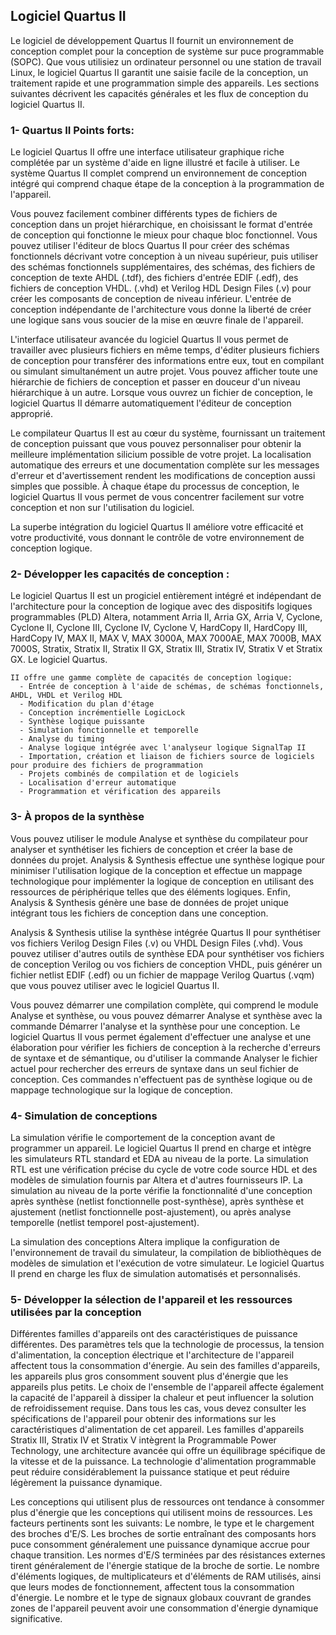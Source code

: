 ## Logiciel Quartus II
Le logiciel de développement Quartus II fournit un environnement de conception complet pour la
conception de système sur puce programmable (SOPC). Que vous utilisiez un ordinateur personnel
ou une station de travail Linux, le logiciel Quartus II garantit une saisie facile de la conception, un
traitement rapide et une programmation simple des appareils. Les sections suivantes décrivent les
capacités générales et les flux de conception du logiciel Quartus II.

### 1- Quartus II Points forts:
Le logiciel Quartus II offre une interface utilisateur graphique riche complétée par un système
d'aide en ligne illustré et facile à utiliser. Le système Quartus II complet comprend un
environnement de conception intégré qui comprend chaque étape de la conception à la
programmation de l'appareil.

Vous pouvez facilement combiner différents types de fichiers de conception dans un projet
hiérarchique, en choisissant le format d'entrée de conception qui fonctionne le mieux pour chaque
bloc fonctionnel. Vous pouvez utiliser l'éditeur de blocs Quartus II pour créer des schémas
fonctionnels décrivant votre conception à un niveau supérieur, puis utiliser des schémas
fonctionnels supplémentaires, des schémas, des fichiers de conception de texte AHDL (.tdf), des
fichiers d'entrée EDIF (.edf), des fichiers de conception VHDL. (.vhd) et Verilog HDL Design Files
(.v) pour créer les composants de conception de niveau inférieur. L'entrée de conception
indépendante de l'architecture vous donne la liberté de créer une logique sans vous soucier de la
mise en œuvre finale de l'appareil.

L'interface utilisateur avancée du logiciel Quartus II vous permet de travailler avec plusieurs
fichiers en même temps, d'éditer plusieurs fichiers de conception pour transférer des informations
entre eux, tout en compilant ou simulant simultanément un autre projet. Vous pouvez afficher toute
une hiérarchie de fichiers de conception et passer en douceur d'un niveau hiérarchique à un autre.
Lorsque vous ouvrez un fichier de conception, le logiciel Quartus II démarre automatiquement
l'éditeur de conception approprié.

Le compilateur Quartus II est au cœur du système, fournissant un traitement de conception puissant
que vous pouvez personnaliser pour obtenir la meilleure implémentation silicium possible de votre
projet. La localisation automatique des erreurs et une documentation complète sur les messages
d'erreur et d'avertissement rendent les modifications de conception aussi simples que possible. À
chaque étape du processus de conception, le logiciel Quartus II vous permet de vous concentrer
facilement sur votre conception et non sur l'utilisation du logiciel.

La superbe intégration du logiciel Quartus II améliore votre efficacité et votre productivité, vous donnant le contrôle de votre environnement de conception logique.

### 2- Développer les capacités de conception :


Le logiciel Quartus II est un progiciel entièrement intégré et indépendant de l'architecture pour la conception de logique avec des dispositifs logiques programmables (PLD) Altera, notamment Arria
II, Arria GX, Arria V, Cyclone, Cyclone II, Cyclone III, Cyclone IV, Cyclone V, HardCopy II,
HardCopy III, HardCopy IV, MAX II, MAX V, MAX 3000A, MAX 7000AE, MAX 7000B, MAX
7000S, Stratix, Stratix II, Stratix II GX, Stratix III, Stratix IV, Stratix V et Stratix GX. Le logiciel Quartus.
``` 
II offre une gamme complète de capacités de conception logique:
  - Entrée de conception à l'aide de schémas, de schémas fonctionnels, AHDL, VHDL et Verilog HDL
  - Modification du plan d'étage
  - Conception incrémentielle LogicLock
  - Synthèse logique puissante
  - Simulation fonctionnelle et temporelle
  - Analyse du timing
  - Analyse logique intégrée avec l'analyseur logique SignalTap II
  - Importation, création et liaison de fichiers source de logiciels pour produire des fichiers de programmation
  - Projets combinés de compilation et de logiciels
  - Localisation d'erreur automatique
  - Programmation et vérification des appareils
```
### 3- À propos de la synthèse 

Vous pouvez utiliser le module Analyse et synthèse du compilateur pour analyser et synthétiser les
fichiers de conception et créer la base de données du projet. Analysis & Synthesis effectue une
synthèse logique pour minimiser l'utilisation logique de la conception et effectue un mappage
technologique pour implémenter la logique de conception en utilisant des ressources de
périphérique telles que des éléments logiques. Enfin, Analysis & Synthesis génère une base de
données de projet unique intégrant tous les fichiers de conception dans une conception.

Analysis & Synthesis utilise la synthèse intégrée Quartus II pour synthétiser vos fichiers Verilog
Design Files (.v) ou VHDL Design Files (.vhd). Vous pouvez utiliser d'autres outils de synthèse
EDA pour synthétiser vos fichiers de conception Verilog ou vos fichiers de conception VHDL, puis
générer un fichier netlist EDIF (.edf) ou un fichier de mappage Verilog Quartus (.vqm) que vous
pouvez utiliser avec le logiciel Quartus II.

Vous pouvez démarrer une compilation complète, qui comprend le module Analyse et synthèse, ou
vous pouvez démarrer Analyse et synthèse avec la commande Démarrer l'analyse et la synthèse
pour une conception. Le logiciel Quartus II vous permet également d'effectuer une analyse et une
élaboration pour vérifier les fichiers de conception à la recherche d'erreurs de syntaxe et de
sémantique, ou d'utiliser la commande Analyser le fichier actuel pour rechercher des erreurs de
syntaxe dans un seul fichier de conception. Ces commandes n'effectuent pas de synthèse logique ou
de mappage technologique sur la logique de conception.

### 4- Simulation de conceptions 

La simulation vérifie le comportement de la conception avant de programmer un appareil. Le
logiciel Quartus II prend en charge et intègre les simulateurs RTL standard et EDA au niveau de la
porte. La simulation RTL est une vérification précise du cycle de votre code source HDL et des
modèles de simulation fournis par Altera et d'autres fournisseurs IP. La simulation au niveau de la porte vérifie la fonctionnalité d'une conception après synthèse (netlist fonctionnelle post-synthèse), après synthèse et ajustement (netlist fonctionnelle post-ajustement), ou après analyse temporelle (netlist temporel post-ajustement).

La simulation des conceptions Altera implique la configuration de l'environnement de travail du
simulateur, la compilation de bibliothèques de modèles de simulation et l'exécution de votre
simulateur. Le logiciel Quartus II prend en charge les flux de simulation automatisés et
personnalisés.


### 5- Développer la sélection de l'appareil et les ressources utilisées par la conception

Différentes familles d'appareils ont des caractéristiques de puissance différentes. Des paramètres tels que la technologie de processus, la tension d'alimentation, la conception électrique et l'architecture de l'appareil affectent tous la consommation d'énergie. Au sein des familles d'appareils, les appareils plus gros consomment souvent plus d'énergie que les appareils plus petits.
Le choix de l'ensemble de l'appareil affecte également la capacité de l'appareil à dissiper la chaleur et peut influencer la solution de refroidissement requise. Dans tous les cas, vous devez consulter les spécifications de l'appareil pour obtenir des informations sur les caractéristiques d'alimentation de cet appareil.
Les familles d'appareils Stratix III, Stratix IV et Stratix V intègrent la Programmable Power
Technology, une architecture avancée qui offre un équilibrage spécifique de la vitesse et de la
puissance. La technologie d'alimentation programmable peut réduire considérablement la puissance
statique et peut réduire légèrement la puissance dynamique.

Les conceptions qui utilisent plus de ressources ont tendance à consommer plus d'énergie que les
conceptions qui utilisent moins de ressources. Les facteurs pertinents sont les suivants:
Le nombre, le type et le chargement des broches d'E/S. Les broches de sortie entraînant des
composants hors puce consomment généralement une puissance dynamique accrue pour chaque
transition. Les normes d'E/S terminées par des résistances externes tirent généralement de l'énergie statique de la broche de sortie.
Le nombre d'éléments logiques, de multiplicateurs et d'éléments de RAM utilisés, ainsi que leurs
modes de fonctionnement, affectent tous la consommation d'énergie.
Le nombre et le type de signaux globaux couvrant de grandes zones de l'appareil peuvent avoir
une consommation d'énergie dynamique significative.
